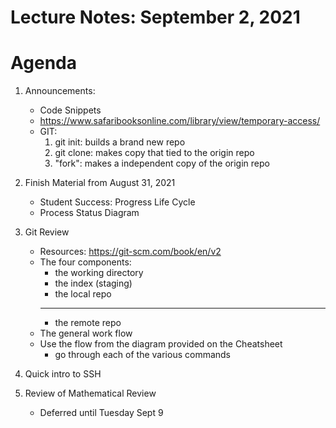 # Lecture Notes: September 2, 2021

# Agenda
  1. Announcements:
     * Code Snippets
     * https://www.safaribooksonline.com/library/view/temporary-access/
     * GIT:
       1. git init: builds a brand new repo
       2. git clone: makes copy that tied to the origin repo
       3. "fork":  makes a independent copy of the origin repo

  1. Finish Material from August 31, 2021
     * Student Success:  Progress Life Cycle
     * Process Status Diagram

  1. Git Review
     * Resources: https://git-scm.com/book/en/v2
     * The four components:
       - the working directory
       - the index (staging)
       - the local repo
       ----------------------
       - the remote repo
     * The general work flow
     * Use the flow from the diagram provided on the Cheatsheet
       - go through each of the various commands

  1. Quick intro to SSH

  1. Review of Mathematical Review
     * Deferred until Tuesday Sept 9
